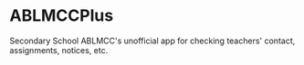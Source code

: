 # ABLMCCPlus

Secondary School ABLMCC's unofficial app for checking teachers' contact, assignments, notices, etc.
